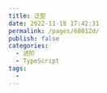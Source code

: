 ```yaml
---
title: 泛型
date: 2022-11-18 17:42:31
permalink: /pages/68012d/
publish: false
categories:
  - 进阶
  - TypeScript
tags:
  - 
---
```

